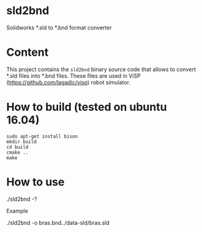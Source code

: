 # sld2bnd
Solidworks *.sld to *.bnd format converter

# Content

This project contains the `sld2bnd` binary source code that allows to convert
*.sld files into *.bnd files. These files are used in ViSP (https://github.com/lagadic/visp) robot simulator.

# How to build (tested on ubuntu 16.04)

    sudo apt-get install bison
    mkdir build
    cd build
    cmake ..
    make

# How to use

   ./sld2bnd -?

Example

   ./sld2bnd -o bras.bnd../data-sld/bras.sld

